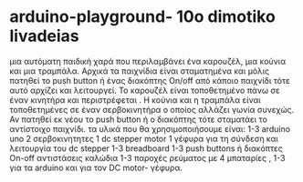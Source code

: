 # arduino-playground- 10o dimotiko livadeias
μια αυτόματη παιδική χαρά που περιλαμβάνει ένα καρουζέλ, μια κούνια και μια τραμπάλα. Αρχικά τα παιχνίδια είναι σταματημένα και μόλις πατηθεί το push button ή ένας διακόπτης On/off από κάποιο παιχνίδι τότε αυτό αρχίζει και λειτουργεί. Το καρουζέλ είναι τοποθετημένο πάνω σε έναν κινητήρα και περιστρέφεται . Η κούνια και η τραμπάλα είναι τοποθετημένες σε έναν σερβοκινητήρα ο οποίος αλλάζει γωνία συνεχώς. Αν πατηθεί εκ νέου το push button ή ο διακόπτης τότε σταματάει το αντίστοιχο παιχνίδι. 
τα υλικά που θα χρησιμοποιήσουμε είναι:
1-3 arduino uno
2 σερβοκινητητες
1 dc stepper motor
1 γέφυρα για τη σύνδεση και λειτουργία του dc stepper
1-3 breadboard
1-3 push buttons ή διακόπτες On-off
αντιστάσεις
καλώδια
1-3 παροχές ρεύματος με 4 μπαταρίες , 1-3 για τα arduino και για τον DC motor- γέφυρα.
